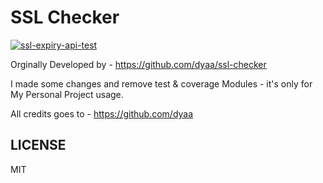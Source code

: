 # SSL Checker

[![ssl-expiry-api-test](https://github.com/mskian/ssl-checker-node-api/actions/workflows/nodejs.yml/badge.svg)](https://github.com/mskian/ssl-checker-node-api/actions/workflows/nodejs.yml)  

Orginally Developed by - <https://github.com/dyaa/ssl-checker>

I made some changes and remove test & coverage Modules - it's only for My Personal Project usage.

All credits goes to - <https://github.com/dyaa>

## LICENSE

MIT

